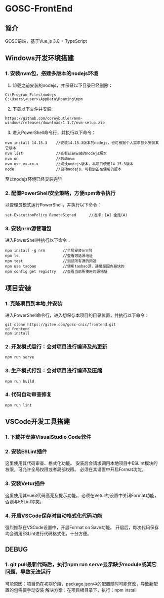# GOSC-FrontEnd

## 简介
GOSC前端，基于Vue.js 3.0 + TypeScript

## Windows开发环境搭建
### 1. 安装nvm包，搭建多版本的nodejs环境
1. 卸载之前安装的nodejs，并保证以下目录已经删除：
```
C:\Program Files\nodejs
C:\Users\<user>\AppData\Roaming\npm
```
2. 下载以下文件并安装:
```
https://github.com/coreybutler/nvm-windows/releases/download/1.1.7/nvm-setup.zip
```
3. 进入PowerShell命令行，并执行以下命令：
```
nvm install 14.15.3    //安装14.15.3版本的nodejs，也可根据个人需求额外安装其它版本
nvm list               //查看已经安装的nodejs版本
nvm on                 //启动nvm
nvm use xx.xx.x        //切换nodejs版本，本项目使用14.15.3版本
node                   //启动nodejs，可看到正在使用的版本
```
至此nodejs环境已经安装完毕

### 2. 配置PowerShell安全策略，方便npm命令执行
以管理员模式运行PowerShell，并执行以下命令：
```
set-ExecutionPolicy RemoteSigned      //选择：[A] 全是(A)
```
### 3. 安装nrm源管理包
进入PowerShell并执行以下命令：
```
npm install -g nrm        //全局安装nrm包
npm ls                    //查看可选源地址
npm test                  //测试所有源的网速
npm use taobao            //使用taobao源，通常是国内最快的
npm config get registry   //查看当前所使用的源地址
```

## 项目安装
### 1. 克隆项目到本地,并安装
进入PowerShell命令行，进入想保存本项目的目录位置，并执行以下命令：
```
git clone https://gitee.com/gosc-cnic/frontend.git
cd frontend
npm install
```

### 2. 开发模式运行：会对项目进行编译及热更新
```
npm run serve
```

### 3. 生产模式打包：会对项目进行编译及压缩
```
npm run build
```

### 4. 代码自动审查修复
```
npm run lint
```

## VSCode开发工具搭建
### 1. 下载并安装VisualStudio Code软件

### 2. 安装ESLint插件
这里使用其代码审查、格式化功能。
安装后会请求调用本地项目中ESLint模块的权限，可允许全局权限或者局部权限。
必须在其设置中开启Format功能。

### 3. 安装Vetur插件
这里使用其vue3代码高亮及提示功能。
必须在Vetur的设置中关闭Format功能，否则与ESLint冲突。

### 4. 开启VSCode保存时自动格式化代码功能
强烈推荐在VSCode设置中，开启Format on Save功能。
开启后，每次代码保存均会调用ESLint进行代码格式化，十分方便。

## DEBUG
### 1. git pull最新代码后，执行npm run serve显示缺少module或其它问题，导致无法运行
可能原因：项目仍在初期阶段，package.json中的配置随时可能修改，导致新配置的包需要手动安装
解决方案：在项目根目录下，执行：npm install 

